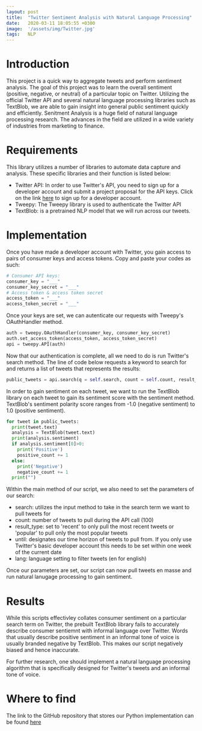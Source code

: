 ```yaml
---
layout: post
title:  "Twitter Sentiment Analysis with Natural Language Processing"
date:   2020-03-11 18:05:55 +0300
image:  '/assets/img/Twitter.jpg'
tags:   NLP
---
```

# Introduction
This project is a quick way to aggregate tweets and perform sentiment analysis. The goal of this project was to learn the overall sentiment (positive, negative, or neutral) of a particular topic on Twitter. Utilizing the official Twitter API and several natural language processing libraries such as TextBlob, we are able to gain insight into general public sentiment quickly and efficiently. Senitment Analysis is a huge field of natural language processing research. The advances in the field are utilized in a wide variety of industries from marketing to finance. 

# Requirements
This library utilizes a number of libraries to automate data capture and analysis. These specific libraries and their function is listed below:
* Twitter API: In order to use Twitter's API, you need to sign up for a developer account and submit a project proposal for the API keys. Click on the link [here](https://developer.twitter.com/en) to sign up for a developer account.
* Tweepy: The Tweepy library is used to authenticate the Twitter API
* TextBlob: is a pretrained NLP model that we will run across our tweets. 

# Implementation
Once you have made a developer account with Twitter, you gain access to pairs of consumer keys and access tokens. Copy and paste your codes as such:

```python
# Consumer API keys:
consumer_key = "___"
consumer_key_secret = "___"
# Access token & access token secret
access_token = "___"
access_token_secret = "___"
```

Once your keys are set, we can autenticate our requests with Tweepy's OAuthHandler method.
```python
auth = tweepy.OAuthHandler(consumer_key, consumer_key_secret)
auth.set_access_token(access_token, access_token_secret)
api = tweepy.API(auth)
```

Now that our authentication is complete, all we need to do is run Twitter's search method. The line of code below requests a keyword to search for and returns a list of tweets that represents the results:
```python
public_tweets = api.search(q = self.search, count = self.count, result_type = self.result_type, until = self.until, lang = self.lang)
```

In order to gain sentiment on each tweet, we want to run the TextBlob library on each tweet to gain its sentiment score with the sentiment method. TextBlob's sentiment polarity score ranges from -1.0 (negative sentiment) to 1.0 (positive sentiment).
```python
for tweet in public_tweets:
  print(tweet.text)
  analysis = TextBlob(tweet.text)
  print(analysis.sentiment)
  if analysis.sentiment[0]>0:
    print('Positive')
    positive_count += 1
  else:
    print('Negative')
    negative_count += 1
  print("")
```

Within the main method of our script, we also need to set the parameters of our search:
* search: utilizes the input method to take in the search term we want to pull tweets for
* count: number of tweets to pull during the API call (100)
* result_type: set to 'recent' to only pull the most recent tweets or 'popular' to pull only the most popular tweets
* until: designates our time horizon of tweets to pull from. If you only use Twitter's basic developer account this needs to be set within one week of the current date
* lang: language setting to filter tweets (en for english)

Once our parameters are set, our script can now pull tweets en masse and run natural lanugage processing to gain sentiment. 

# Results
While this scripts effectivley collates consumer sentiment on a particular search term on Twitter, the prebuilt TextBlob library fails to accurately describe consumer sentiemnt with informal language over Twitter. Words that usually describe positive sentiment in an informal tone of voice is usually branded negative by TextBlob. This makes our script negatively biased and hence inaccurate. 

For further research, one should implement a natural language processing algorithm that is specifically designed for Twitter's tweets and an informal tone of voice. 


# Where to find
The link to the GitHub repository that stores our Python implementation can be found [here](https://github.com/brodyu/twitter_sentiment_analysis)



